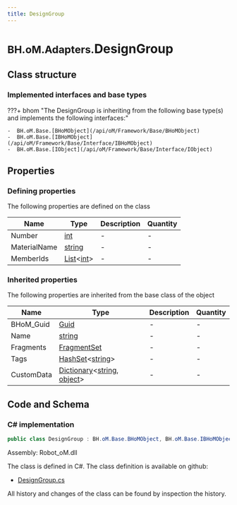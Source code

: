 ```yaml
---
title: DesignGroup
---
```


# <small>BH.oM.Adapters.</small>**DesignGroup**



## Class structure

### Implemented interfaces and base types

???+ bhom "The DesignGroup is inheriting from the following base type(s) and implements the following interfaces:"

    -  BH.oM.Base.[BHoMObject](/api/oM/Framework/Base/BHoMObject)
    -  BH.oM.Base.[IBHoMObject](/api/oM/Framework/Base/Interface/IBHoMObject)
    -  BH.oM.Base.[IObject](/api/oM/Framework/Base/Interface/IObject)


## Properties



### Defining properties

The following properties are defined on the class

| Name             | Type             | Description      | Quantity         |
|------------------|------------------|------------------|------------------|
| Number | [int](https://learn.microsoft.com/en-us/dotnet/api/System.Int32?view=netstandard-2.0) | - | - |
| MaterialName | [string](https://learn.microsoft.com/en-us/dotnet/api/System.String?view=netstandard-2.0) | - | - |
| MemberIds | [List](https://learn.microsoft.com/en-us/dotnet/api/System.Collections.Generic.List-1?view=netstandard-2.0)&lt;[int](https://learn.microsoft.com/en-us/dotnet/api/System.Int32?view=netstandard-2.0)&gt; | - | - |


### Inherited properties
The following properties are inherited from the base class of the object

| Name             | Type             | Description      | Quantity         |
|------------------|------------------|------------------|------------------|
| BHoM_Guid | [Guid](https://learn.microsoft.com/en-us/dotnet/api/System.Guid?view=netstandard-2.0) | - | - |
| Name | [string](https://learn.microsoft.com/en-us/dotnet/api/System.String?view=netstandard-2.0) | - | - |
| Fragments | [FragmentSet](/api/oM/Framework/Base/FragmentSet) | - | - |
| Tags | [HashSet](https://learn.microsoft.com/en-us/dotnet/api/System.Collections.Generic.HashSet-1?view=netstandard-2.0)&lt;[string](https://learn.microsoft.com/en-us/dotnet/api/System.String?view=netstandard-2.0)&gt; | - | - |
| CustomData | [Dictionary](https://learn.microsoft.com/en-us/dotnet/api/System.Collections.Generic.Dictionary-2?view=netstandard-2.0)&lt;[string](https://learn.microsoft.com/en-us/dotnet/api/System.String?view=netstandard-2.0), [object](https://learn.microsoft.com/en-us/dotnet/api/System.Object?view=netstandard-2.0)&gt; | - | - |


## Code and Schema

### C# implementation

``` C# title="C#"
public class DesignGroup : BH.oM.Base.BHoMObject, BH.oM.Base.IBHoMObject, BH.oM.Base.IObject
```

Assembly: Robot_oM.dll

The class is defined in C#. The class definition is available on github:

- [DesignGroup.cs](https://github.com/BHoM/Robot_Toolkit/blob/develop/Robot_oM/Settings\DesignGroup.cs)

All history and changes of the class can be found by inspection the history.
